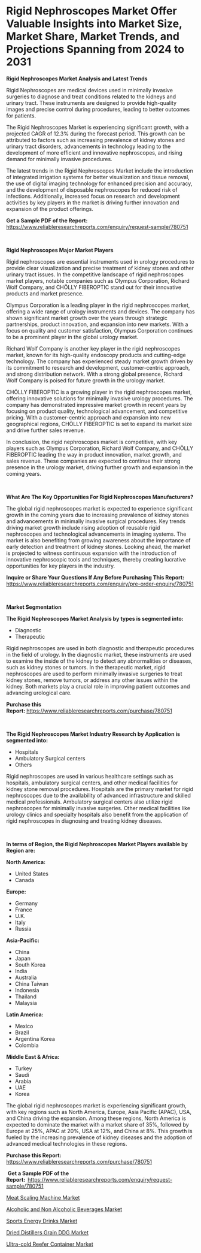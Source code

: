 <p><h1>Rigid Nephroscopes Market Offer Valuable Insights into Market Size, Market Share, Market Trends, and Projections Spanning from 2024 to 2031</h1></p><p><strong>Rigid Nephroscopes Market Analysis and Latest Trends</strong></p>
<p><p>Rigid Nephroscopes are medical devices used in minimally invasive surgeries to diagnose and treat conditions related to the kidneys and urinary tract. These instruments are designed to provide high-quality images and precise control during procedures, leading to better outcomes for patients.</p><p>The Rigid Nephroscopes Market is experiencing significant growth, with a projected CAGR of 12.3% during the forecast period. This growth can be attributed to factors such as increasing prevalence of kidney stones and urinary tract disorders, advancements in technology leading to the development of more efficient and innovative nephroscopes, and rising demand for minimally invasive procedures.</p><p>The latest trends in the Rigid Nephroscopes Market include the introduction of integrated irrigation systems for better visualization and tissue removal, the use of digital imaging technology for enhanced precision and accuracy, and the development of disposable nephroscopes for reduced risk of infections. Additionally, increased focus on research and development activities by key players in the market is driving further innovation and expansion of the product offerings.</p></p>
<p><strong>Get a Sample PDF of the Report:&nbsp;</strong> <a href="https://www.reliableresearchreports.com/enquiry/request-sample/780751">https://www.reliableresearchreports.com/enquiry/request-sample/780751</a></p>
<p>&nbsp;</p>
<p><strong>Rigid Nephroscopes Major Market Players</strong></p>
<p><p>Rigid nephroscopes are essential instruments used in urology procedures to provide clear visualization and precise treatment of kidney stones and other urinary tract issues. In the competitive landscape of rigid nephroscopes market players, notable companies such as Olympus Corporation, Richard Wolf Company, and CHÖLLY FIBEROPTIC stand out for their innovative products and market presence.</p><p>Olympus Corporation is a leading player in the rigid nephroscopes market, offering a wide range of urology instruments and devices. The company has shown significant market growth over the years through strategic partnerships, product innovation, and expansion into new markets. With a focus on quality and customer satisfaction, Olympus Corporation continues to be a prominent player in the global urology market.</p><p>Richard Wolf Company is another key player in the rigid nephroscopes market, known for its high-quality endoscopy products and cutting-edge technology. The company has experienced steady market growth driven by its commitment to research and development, customer-centric approach, and strong distribution network. With a strong global presence, Richard Wolf Company is poised for future growth in the urology market.</p><p>CHÖLLY FIBEROPTIC is a growing player in the rigid nephroscopes market, offering innovative solutions for minimally invasive urology procedures. The company has demonstrated impressive market growth in recent years by focusing on product quality, technological advancement, and competitive pricing. With a customer-centric approach and expansion into new geographical regions, CHÖLLY FIBEROPTIC is set to expand its market size and drive further sales revenue.</p><p>In conclusion, the rigid nephroscopes market is competitive, with key players such as Olympus Corporation, Richard Wolf Company, and CHÖLLY FIBEROPTIC leading the way in product innovation, market growth, and sales revenue. These companies are expected to continue their strong presence in the urology market, driving further growth and expansion in the coming years.</p></p>
<p>&nbsp;</p>
<p><strong>What Are The Key Opportunities For Rigid Nephroscopes Manufacturers?</strong></p>
<p><p>The global rigid nephroscopes market is expected to experience significant growth in the coming years due to increasing prevalence of kidney stones and advancements in minimally invasive surgical procedures. Key trends driving market growth include rising adoption of reusable rigid nephroscopes and technological advancements in imaging systems. The market is also benefiting from growing awareness about the importance of early detection and treatment of kidney stones. Looking ahead, the market is projected to witness continuous expansion with the introduction of innovative nephroscopic tools and techniques, thereby creating lucrative opportunities for key players in the industry.</p></p>
<p><strong>Inquire or Share Your Questions If Any Before Purchasing This Report:</strong> <a href="https://www.reliableresearchreports.com/enquiry/pre-order-enquiry/780751">https://www.reliableresearchreports.com/enquiry/pre-order-enquiry/780751</a></p>
<p>&nbsp;</p>
<p><strong>Market Segmentation</strong></p>
<p><strong>The Rigid Nephroscopes Market Analysis by types is segmented into:</strong></p>
<p><ul><li>Diagnostic</li><li>Therapeutic</li></ul></p>
<p><p>Rigid nephroscopes are used in both diagnostic and therapeutic procedures in the field of urology. In the diagnostic market, these instruments are used to examine the inside of the kidney to detect any abnormalities or diseases, such as kidney stones or tumors. In the therapeutic market, rigid nephroscopes are used to perform minimally invasive surgeries to treat kidney stones, remove tumors, or address any other issues within the kidney. Both markets play a crucial role in improving patient outcomes and advancing urological care.</p></p>
<p><strong>Purchase this Report:&nbsp;</strong><a href="https://www.reliableresearchreports.com/purchase/780751">https://www.reliableresearchreports.com/purchase/780751</a></p>
<p>&nbsp;</p>
<p><strong>The Rigid Nephroscopes Market Industry Research by Application is segmented into:</strong></p>
<p><ul><li>Hospitals</li><li>Ambulatory Surgical centers</li><li>Others</li></ul></p>
<p><p>Rigid nephroscopes are used in various healthcare settings such as hospitals, ambulatory surgical centers, and other medical facilities for kidney stone removal procedures. Hospitals are the primary market for rigid nephroscopes due to the availability of advanced infrastructure and skilled medical professionals. Ambulatory surgical centers also utilize rigid nephroscopes for minimally invasive surgeries. Other medical facilities like urology clinics and specialty hospitals also benefit from the application of rigid nephroscopes in diagnosing and treating kidney diseases.</p></p>
<p>&nbsp;</p>
<p><strong>In terms of Region, the Rigid Nephroscopes Market Players available by Region are:</strong></p>
<p>
    <p> <strong> North America: </strong>
        <ul>
            <li>United States</li>
            <li>Canada</li>
        </ul>
        </p> 
    <p> <strong> Europe: </strong>
        <ul>
            <li>Germany</li>
            <li>France</li>
            <li>U.K.</li>
            <li>Italy</li>
            <li>Russia</li>
        </ul>
        </p> 
    <p> <strong> Asia-Pacific: </strong>
        <ul>
            <li>China</li>
            <li>Japan</li>
            <li>South Korea</li>
            <li>India</li>
            <li>Australia</li>
            <li>China Taiwan</li>
            <li>Indonesia</li>
            <li>Thailand</li>
            <li>Malaysia</li>
        </ul>
        </p> 
    <p> <strong> Latin America: </strong>
        <ul>
            <li>Mexico</li>
            <li>Brazil</li>
            <li>Argentina Korea</li>
            <li>Colombia</li>
        </ul>
        </p> 
    <p> <strong> Middle East & Africa: </strong>
        <ul>
            <li>Turkey</li>
            <li>Saudi</li>
            <li>Arabia</li>
            <li>UAE</li>
            <li>Korea</li>
        </ul>
    </p>
    </p>
<p><p>The global rigid nephroscopes market is experiencing significant growth, with key regions such as North America, Europe, Asia Pacific (APAC), USA, and China driving the expansion. Among these regions, North America is expected to dominate the market with a market share of 35%, followed by Europe at 25%, APAC at 20%, USA at 12%, and China at 8%. This growth is fueled by the increasing prevalence of kidney diseases and the adoption of advanced medical technologies in these regions.</p></p>
<p><strong>Purchase this Report: </strong><a href="https://www.reliableresearchreports.com/purchase/780751">https://www.reliableresearchreports.com/purchase/780751</a></p>
<p>&nbsp;<strong>Get a Sample PDF of the Report:&nbsp;&nbsp;</strong><a href="https://www.reliableresearchreports.com/enquiry/request-sample/780751">https://www.reliableresearchreports.com/enquiry/request-sample/780751</a></p>
<p><strong></strong></p>
<p><p><a href="https://github.com/RickHolmes3/Market-Research-Report-List-3/blob/main/meat-scaling-machine-market.md">Meat Scaling Machine Market</a></p><p><a href="https://medium.com/@linabernier/alcoholic-and-non-alcoholic-beverages-market-size-cagr-trends-2024-2030-3fd64d0b66cd">Alcoholic and Non Alcoholic Beverages Market</a></p><p><a href="https://medium.com/@linabernier/sports-energy-drinks-nbsp-market-focuses-on-market-share-size-and-projected-forecast-till-2031-721e191c6dc1">Sports Energy Drinks Market</a></p><p><a href="https://medium.com/@linabernier/dried-distillers-grain-ddg-market-furnishes-information-on-market-share-market-trends-and-market-a64940ca21f0">Dried Distillers Grain DDG Market</a></p><p><a href="https://github.com/Alonsoolds3wq1d81czn8rbol/Market-Research-Report-List-1/blob/main/ultra-cold-reefer-container-market.md">Ultra-cold Reefer Container Market</a></p></p>